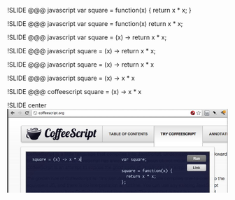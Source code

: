 !SLIDE
    @@@ javascript
    var square = function(x) {
      return x * x;
    }

!SLIDE
    @@@ javascript
    var square = function(x)
      return x * x;

!SLIDE
    @@@ javascript
    var square = (x) ->
      return x * x;

!SLIDE
    @@@ javascript
    square = (x) ->
      return x * x;

!SLIDE
    @@@ javascript
    square = (x) ->
      return x * x

!SLIDE
    @@@ javascript
    square = (x) ->
      x * x

!SLIDE
    @@@ coffeescript
    square = (x) -> x * x

!SLIDE center
![Try CoffeeScript](trycoffeescript.jpg)